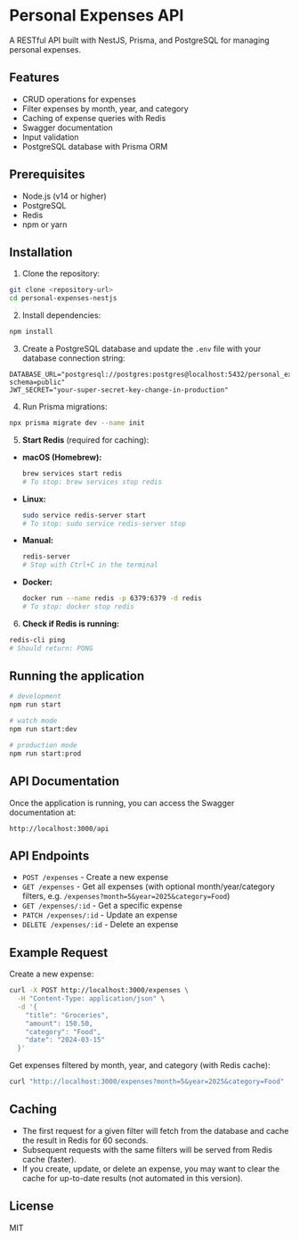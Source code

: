 # Personal Expenses API

A RESTful API built with NestJS, Prisma, and PostgreSQL for managing personal expenses.

## Features

- CRUD operations for expenses
- Filter expenses by month, year, and category
- Caching of expense queries with Redis
- Swagger documentation
- Input validation
- PostgreSQL database with Prisma ORM

## Prerequisites

- Node.js (v14 or higher)
- PostgreSQL
- Redis
- npm or yarn

## Installation

1. Clone the repository:

```bash
git clone <repository-url>
cd personal-expenses-nestjs
```

2. Install dependencies:

```bash
npm install
```

3. Create a PostgreSQL database and update the `.env` file with your database connection string:

```
DATABASE_URL="postgresql://postgres:postgres@localhost:5432/personal_expenses?schema=public"
JWT_SECRET="your-super-secret-key-change-in-production"
```

4. Run Prisma migrations:

```bash
npx prisma migrate dev --name init
```

5. **Start Redis** (required for caching):

- **macOS (Homebrew):**
  ```bash
  brew services start redis
  # To stop: brew services stop redis
  ```
- **Linux:**
  ```bash
  sudo service redis-server start
  # To stop: sudo service redis-server stop
  ```
- **Manual:**
  ```bash
  redis-server
  # Stop with Ctrl+C in the terminal
  ```
- **Docker:**
  ```bash
  docker run --name redis -p 6379:6379 -d redis
  # To stop: docker stop redis
  ```

6. **Check if Redis is running:**

```bash
redis-cli ping
# Should return: PONG
```

## Running the application

```bash
# development
npm run start

# watch mode
npm run start:dev

# production mode
npm run start:prod
```

## API Documentation

Once the application is running, you can access the Swagger documentation at:

```
http://localhost:3000/api
```

## API Endpoints

- `POST /expenses` - Create a new expense
- `GET /expenses` - Get all expenses (with optional month/year/category filters, e.g. `/expenses?month=5&year=2025&category=Food`)
- `GET /expenses/:id` - Get a specific expense
- `PATCH /expenses/:id` - Update an expense
- `DELETE /expenses/:id` - Delete an expense

## Example Request

Create a new expense:

```bash
curl -X POST http://localhost:3000/expenses \
  -H "Content-Type: application/json" \
  -d '{
    "title": "Groceries",
    "amount": 150.50,
    "category": "Food",
    "date": "2024-03-15"
  }'
```

Get expenses filtered by month, year, and category (with Redis cache):

```bash
curl "http://localhost:3000/expenses?month=5&year=2025&category=Food"
```

## Caching

- The first request for a given filter will fetch from the database and cache the result in Redis for 60 seconds.
- Subsequent requests with the same filters will be served from Redis cache (faster).
- If you create, update, or delete an expense, you may want to clear the cache for up-to-date results (not automated in this version).

## License

MIT
